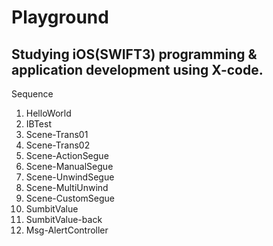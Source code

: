 <h1>Playground</h1>

<h2>Studying iOS(SWIFT3) programming & application development using X-code.</h2>

Sequence
<ol>
  <li>HelloWorld</li>
  <li>IBTest</li>
  <li>Scene-Trans01</li>
  <li>Scene-Trans02</li>
  <li>Scene-ActionSegue</li>
  <li>Scene-ManualSegue</li>
  <li>Scene-UnwindSegue</li>
  <li>Scene-MultiUnwind</li>
  <li>Scene-CustomSegue</li>
  <li>SumbitValue</li>
  <li>SumbitValue-back</li>
  <li>Msg-AlertController</li>
</ol>
